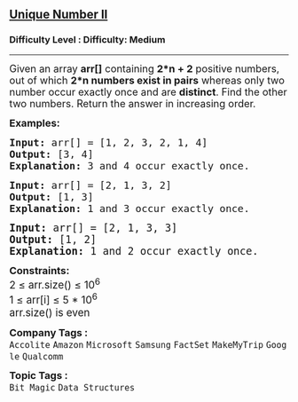<h2><a href="https://www.geeksforgeeks.org/problems/finding-the-numbers0215/1">Unique Number II</a></h2><h3>Difficulty Level : Difficulty: Medium</h3><hr><div class="problems_problem_content__Xm_eO" style="user-select: auto;"><p style="user-select: auto;"><span style="font-size: 18px; user-select: auto;">Given an array <strong style="user-select: auto;">arr[]</strong> containing <strong style="user-select: auto;">2*n + 2</strong> positive numbers, out of which <strong style="user-select: auto;">2*n numbers exist in pairs</strong> whereas only two number occur exactly once and are <strong style="user-select: auto;">distinct</strong>. Find the other two numbers. Return the answer in increasing order.</span></p>
<p style="user-select: auto;"><span style="font-size: 18px; user-select: auto;"><strong style="user-select: auto;">Examples:</strong></span></p>
<pre style="user-select: auto;"><span style="font-size: 18px; user-select: auto;"><strong style="user-select: auto;">Input: </strong>arr[] = [1, 2, 3, 2, 1, 4]
<strong style="user-select: auto;">Output: </strong>[3, 4] 
<strong style="user-select: auto;">Explanation: </strong>3 and 4 occur exactly once.</span>
</pre>
<pre style="user-select: auto;"><span style="font-size: 18px; user-select: auto;"><strong style="user-select: auto;">Input: </strong>arr[] = [2, 1, 3, 2]
<strong style="user-select: auto;">Output: </strong>[1, 3]
<strong style="user-select: auto;">Explanation: </strong>1 and 3 occur exactly once.<br style="user-select: auto;"></span></pre>
<pre style="user-select: auto;"><span style="font-size: 14pt; user-select: auto;"><strong style="user-select: auto;">Input: </strong>arr[] = [2, 1, 3, 3]
<strong style="user-select: auto;">Output: </strong>[1, 2]
<strong style="user-select: auto;">Explanation: </strong>1 and 2 occur exactly once.</span></pre>
<p style="user-select: auto;"><span style="font-size: 18px; user-select: auto;"><strong style="user-select: auto;">Constraints:</strong><br style="user-select: auto;"><span style="font-size: 14pt; user-select: auto;">2 ≤ arr.size() ≤ 10<sup style="user-select: auto;">6&nbsp;</sup></span></span><br style="user-select: auto;"><span style="font-size: 14pt; user-select: auto;">1 ≤ arr[i] ≤ 5 * 10<sup style="user-select: auto;">6<br style="user-select: auto;"><span style="font-size: 14pt; user-select: auto;">arr.size() is even</span></sup></span></p></div><p><span style=font-size:18px><strong>Company Tags : </strong><br><code>Accolite</code>&nbsp;<code>Amazon</code>&nbsp;<code>Microsoft</code>&nbsp;<code>Samsung</code>&nbsp;<code>FactSet</code>&nbsp;<code>MakeMyTrip</code>&nbsp;<code>Google</code>&nbsp;<code>Qualcomm</code>&nbsp;<br><p><span style=font-size:18px><strong>Topic Tags : </strong><br><code>Bit Magic</code>&nbsp;<code>Data Structures</code>&nbsp;